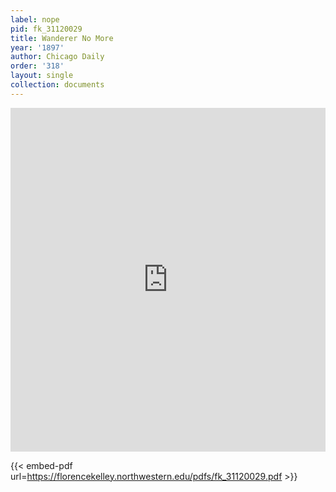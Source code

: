 ```yaml
---
label: nope
pid: fk_31120029
title: Wanderer No More
year: '1897'
author: Chicago Daily
order: '318'
layout: single
collection: documents
---
```

<iframe src="https://northwestern.app.box.com/embed/s/kx7t0e4v08gangjitwlqy6v9fwa2gvz3?sortColumn=date&view=list" width="100%" height="550" frameborder="0" allowfullscreen webkitallowfullscreen msallowfullscreen></iframe>


{{< embed-pdf url=https://florencekelley.northwestern.edu/pdfs/fk_31120029.pdf >}}